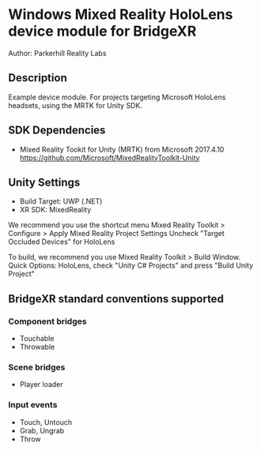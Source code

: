 # Windows Mixed Reality HoloLens device module for BridgeXR


Author: Parkerhill Reality Labs

## Description

Example device module. For projects targeting Microsoft HoloLens headsets, using the MRTK for Unity SDK.  

## SDK Dependencies

* Mixed Reality Tookit for Unity (MRTK) from Microsoft 2017.4.10 https://github.com/Microsoft/MixedRealityToolkit-Unity

## Unity Settings

* Build Target: UWP (.NET)
* XR SDK: MixedReality

We recommend you use the shortcut menu Mixed Reality Toolkit > Configure > Apply Mixed Reality Project Settings
Uncheck "Target Occluded Devices" for HoloLens

To build, we recommend you use Mixed Reality Toolkit > Build Window. Quick Options: HoloLens, check "Unity C# Projects" and press "Build Unity Project"

 ## BridgeXR standard conventions supported

 ### Component bridges
 * Touchable
 * Throwable

 ### Scene bridges
 * Player loader

 ### Input events
 * Touch, Untouch
 * Grab, Ungrab
 * Throw

